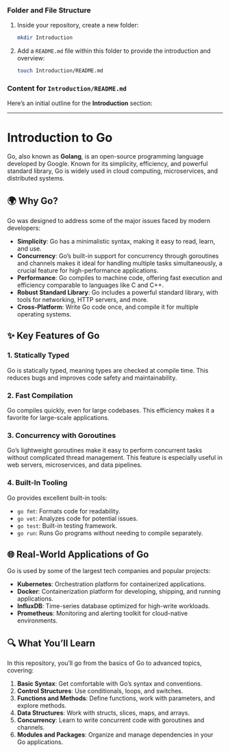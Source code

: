 ### Folder and File Structure

1. Inside your repository, create a new folder:
   ```bash
   mkdir Introduction
   ```
2. Add a `README.md` file within this folder to provide the introduction and overview:
   ```bash
   touch Introduction/README.md
   ```

### Content for `Introduction/README.md`

Here’s an initial outline for the **Introduction** section:

---

# Introduction to Go

Go, also known as **Golang**, is an open-source programming language developed by Google. Known for its simplicity, efficiency, and powerful standard library, Go is widely used in cloud computing, microservices, and distributed systems.

## 🌍 Why Go?

Go was designed to address some of the major issues faced by modern developers:
- **Simplicity**: Go has a minimalistic syntax, making it easy to read, learn, and use.
- **Concurrency**: Go’s built-in support for concurrency through goroutines and channels makes it ideal for handling multiple tasks simultaneously, a crucial feature for high-performance applications.
- **Performance**: Go compiles to machine code, offering fast execution and efficiency comparable to languages like C and C++.
- **Robust Standard Library**: Go includes a powerful standard library, with tools for networking, HTTP servers, and more.
- **Cross-Platform**: Write Go code once, and compile it for multiple operating systems.

## ✨ Key Features of Go

### 1. Statically Typed
   Go is statically typed, meaning types are checked at compile time. This reduces bugs and improves code safety and maintainability.

### 2. Fast Compilation
   Go compiles quickly, even for large codebases. This efficiency makes it a favorite for large-scale applications.

### 3. Concurrency with Goroutines
   Go’s lightweight goroutines make it easy to perform concurrent tasks without complicated thread management. This feature is especially useful in web servers, microservices, and data pipelines.

### 4. Built-In Tooling
   Go provides excellent built-in tools:
   - `go fmt`: Formats code for readability.
   - `go vet`: Analyzes code for potential issues.
   - `go test`: Built-in testing framework.
   - `go run`: Runs Go programs without needing to compile separately.

## 🌐 Real-World Applications of Go

Go is used by some of the largest tech companies and popular projects:
- **Kubernetes**: Orchestration platform for containerized applications.
- **Docker**: Containerization platform for developing, shipping, and running applications.
- **InfluxDB**: Time-series database optimized for high-write workloads.
- **Prometheus**: Monitoring and alerting toolkit for cloud-native environments.

## 🔍 What You’ll Learn

In this repository, you’ll go from the basics of Go to advanced topics, covering:
1. **Basic Syntax**: Get comfortable with Go’s syntax and conventions.
2. **Control Structures**: Use conditionals, loops, and switches.
3. **Functions and Methods**: Define functions, work with parameters, and explore methods.
4. **Data Structures**: Work with structs, slices, maps, and arrays.
5. **Concurrency**: Learn to write concurrent code with goroutines and channels.
6. **Modules and Packages**: Organize and manage dependencies in your Go applications.
